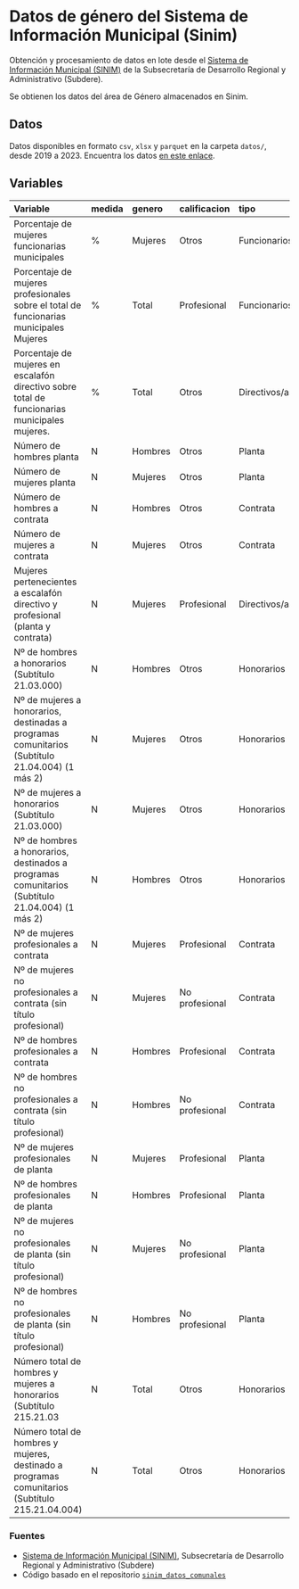 # Datos de género del Sistema de Información Municipal (Sinim)

Obtención y procesamiento de datos en lote desde el [Sistema de Información Municipal (SINIM)](https://datos.sinim.gov.cl) de la Subsecretaría de Desarrollo Regional y Administrativo (Subdere).

Se obtienen los datos del área de Género almacenados en Sinim.

## Datos
Datos disponibles en formato `csv`, `xlsx` y `parquet` en la carpeta `datos/`, desde 2019 a 2023. Encuentra los datos [en este enlace](https://github.com/bastianolea/sinim_datos_genero/raw/main/datos/sinim_genero_2019-2023.parquet).

## Variables

|Variable                                                                                        |medida |genero  |calificacion   |tipo            |
|:-----------------------------------------------------------------------------------------------|:------|:-------|:--------------|:---------------|
|Porcentaje de mujeres funcionarias municipales                                                  |%      |Mujeres |Otros          |Funcionarios/as |
|Porcentaje de mujeres profesionales sobre el total de funcionarias municipales Mujeres          |%      |Total   |Profesional    |Funcionarios/as |
|Porcentaje de mujeres en escalafón directivo sobre total de funcionarias municipales mujeres.   |%      |Total   |Otros          |Directivos/as   |
|Número de hombres planta                                                                        |N      |Hombres |Otros          |Planta          |
|Número de mujeres planta                                                                        |N      |Mujeres |Otros          |Planta          |
|Número de hombres a contrata                                                                    |N      |Hombres |Otros          |Contrata        |
|Número de mujeres a contrata                                                                    |N      |Mujeres |Otros          |Contrata        |
|Mujeres pertenecientes a escalafón directivo y profesional (planta y contrata)                  |N      |Mujeres |Profesional    |Directivos/as   |
|Nº de hombres a honorarios (Subtítulo 21.03.000)                                                |N      |Hombres |Otros          |Honorarios      |
|Nº de mujeres a honorarios, destinadas a programas comunitarios (Subtítulo 21.04.004) (1 más 2) |N      |Mujeres |Otros          |Honorarios      |
|Nº de mujeres a honorarios (Subtítulo 21.03.000)                                                |N      |Mujeres |Otros          |Honorarios      |
|Nº de hombres a honorarios, destinados a programas comunitarios (Subtítulo 21.04.004) (1 más 2) |N      |Hombres |Otros          |Honorarios      |
|Nº de mujeres profesionales a contrata                                                          |N      |Mujeres |Profesional    |Contrata        |
|Nº de mujeres no profesionales a contrata (sin título profesional)                              |N      |Mujeres |No profesional |Contrata        |
|Nº de hombres profesionales a contrata                                                          |N      |Hombres |Profesional    |Contrata        |
|Nº de hombres no profesionales a contrata (sin título profesional)                              |N      |Hombres |No profesional |Contrata        |
|Nº de mujeres profesionales de planta                                                           |N      |Mujeres |Profesional    |Planta          |
|Nº de hombres profesionales de planta                                                           |N      |Hombres |Profesional    |Planta          |
|Nº de mujeres no profesionales de planta (sin título profesional)                               |N      |Mujeres |No profesional |Planta          |
|Nº de hombres no profesionales de planta (sin título profesional)                               |N      |Hombres |No profesional |Planta          |
|Número total de hombres y mujeres a honorarios (Subtítulo 215.21.03                             |N      |Total   |Otros          |Honorarios      |
|Número total de hombres y mujeres, destinado a programas comunitarios (Subtítulo 215.21.04.004) |N      |Total   |Otros          |Honorarios      |

### Fuentes
- [Sistema de Información Municipal (SINIM)](https://datos.sinim.gov.cl), Subsecretaría de Desarrollo Regional y Administrativo (Subdere)
- Código basado en el repositorio [`sinim_datos_comunales`](https://github.com/bastianolea/sinim_datos_comunales)